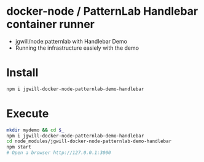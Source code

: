 # docker-node / PatternLab Handlebar container runner

* jgwill/node:patternlab with Handlebar Demo
* Running the infrastructure easiely with the demo

# Install

```sh
npm i jgwill-docker-node-patternlab-demo-handlebar
```

# Execute

```sh
mkdir mydemo && cd $_
npm i jgwill-docker-node-patternlab-demo-handlebar
cd node_modules/jgwill-docker-node-patternlab-demo-handlebar
npm start
# Open a browser http://127.0.0.1:3000
```




